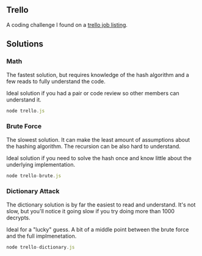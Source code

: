 ## Trello

A coding challenge I found on a [trello job listing](https://trello.com/jobs/internal-software-developer).

## Solutions

### Math

The fastest solution, but requires knowledge of the hash algorithm and a few
reads to fully understand the code.

Ideal solution if you had a pair or code review so other members can understand
it.

~~~js
node trello.js
~~~

### Brute Force

The slowest solution. It can make the least amount of assumptions about the
hashing algorithm. The recursion can be also hard to understand.

Ideal solution if you need to solve the hash once and know little about the
underlying implementation.

~~~js
node trello-brute.js
~~~

### Dictionary Attack

The dictionary solution is by far the easiest to read and understand. It's not
slow, but you'll notice it going slow if you try doing more than 1000 decrypts.

Ideal for a "lucky" guess. A bit of a middle point between the brute force and
the full implmenetation.

~~~js
node trello-dictionary.js
~~~
